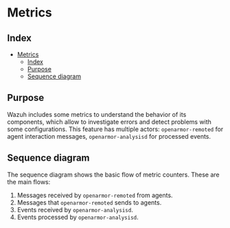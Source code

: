 <!---
Copyright (C) 2015, Wazuh Inc.
Created by Wazuh, Inc. <info@wazuh.com>.
This program is free software; you can redistribute it and/or modify it under the terms of GPLv2
-->

# Metrics

## Index

- [Metrics](#metrics)
  - [Index](#index)
  - [Purpose](#purpose)
  - [Sequence diagram](#sequence-diagram)

## Purpose

Wazuh includes some metrics to understand the behavior of its components, which allow to investigate errors and detect problems with some configurations. This feature has multiple actors: `openarmor-remoted` for agent interaction messages, `openarmor-analysisd` for processed events.

## Sequence diagram

The sequence diagram shows the basic flow of metric counters. These are the main flows:

1. Messages received by `openarmor-remoted` from agents.
2. Messages that `openarmor-remoted` sends to agents.
3. Events received by `openarmor-analysisd`.
4. Events processed by `openarmor-analysisd`.
